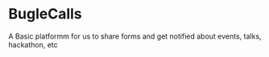# BugleCalls
A Basic platformm for us to share forms and get notified about events, talks, hackathon, etc